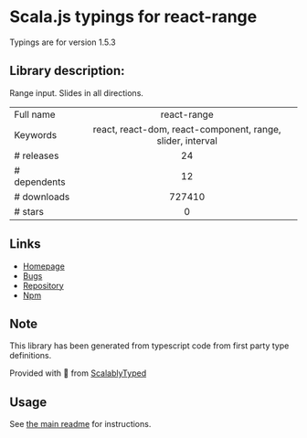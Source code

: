 
# Scala.js typings for react-range

Typings are for version 1.5.3

## Library description:
Range input. Slides in all directions.

|                    |                 |
| ------------------ | :-------------: |
| Full name          | react-range |
| Keywords           | react, react-dom, react-component, range, slider, interval |
| # releases         | 24 |
| # dependents       | 12 |
| # downloads        | 727410 |
| # stars            | 0 |

## Links
- [Homepage](https://github.com/tajo/react-range#readme)
- [Bugs](https://github.com/tajo/react-range/issues)
- [Repository](https://github.com/tajo/react-range)
- [Npm](https://www.npmjs.com/package/react-range)
    


## Note
This library has been generated from typescript code from first party type definitions.

Provided with :purple_heart: from [ScalablyTyped](https://github.com/oyvindberg/ScalablyTyped)

## Usage
See [the main readme](../../readme.md) for instructions.


